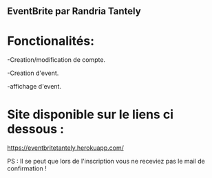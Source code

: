 ## EventBrite par Randria Tantely

# Fonctionalités:
-Creation/modification de compte.

-Creation d'event.

-affichage d'event.

# Site disponible sur le liens ci dessous : 
https://eventbritetantely.herokuapp.com/

PS : Il se peut que lors de l'inscription vous ne receviez pas le mail de confirmation !

